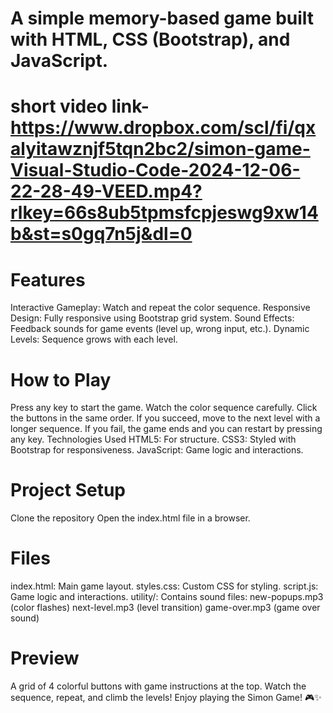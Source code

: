 # A simple memory-based game built with HTML, CSS (Bootstrap), and JavaScript.

# short video link-  https://www.dropbox.com/scl/fi/qxalyitawznjf5tqn2bc2/simon-game-Visual-Studio-Code-2024-12-06-22-28-49-VEED.mp4?rlkey=66s8ub5tpmsfcpjeswg9xw14b&st=s0gq7n5j&dl=0


# Features
Interactive Gameplay: Watch and repeat the color sequence.
Responsive Design: Fully responsive using Bootstrap grid system.
Sound Effects: Feedback sounds for game events (level up, wrong input, etc.).
Dynamic Levels: Sequence grows with each level.

# How to Play 
Press any key to start the game.
Watch the color sequence carefully.
Click the buttons in the same order.
If you succeed, move to the next level with a longer sequence.
If you fail, the game ends and you can restart by pressing any key.
Technologies Used
HTML5: For structure.
CSS3: Styled with Bootstrap for responsiveness.
JavaScript: Game logic and interactions.

# Project Setup
Clone the repository
Open the index.html file in a browser.

# Files
index.html: Main game layout.
styles.css: Custom CSS for styling.
script.js: Game logic and interactions.
utility/: Contains sound files:
new-popups.mp3 (color flashes)
next-level.mp3 (level transition)
game-over.mp3 (game over sound)

# Preview
A grid of 4 colorful buttons with game instructions at the top. Watch the sequence, repeat, and climb the levels!
Enjoy playing the Simon Game! 🎮✨

